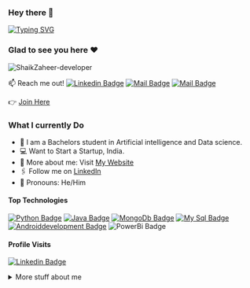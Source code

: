 ### Hey there :wave:
[![Typing SVG](https://readme-typing-svg.herokuapp.com?color=%2336BCF7&lines=This+is+Shaik+Zaheer)](https://git.io/typing-svg)
### Glad to see you here :heart:
<p align="left"> <img src="https://komarev.com/ghpvc/?username=ShaikZaheer-developer&label=Views&color=blue&style=plastic" alt="ShaikZaheer-developer" /> </p>

:mailbox: Reach me out!
 [![Linkedin Badge](https://img.shields.io/badge/-Zaheer-0e76a8?style=flat&labelColor=0e76a8&logo=linkedin&logoColor=white)](https://www.linkedin.com/in/shaik-zaheer-220aab211) [![Mail Badge](https://img.shields.io/badge/-@Shaikzaheer-e84393?style=flat&labelColor=e84393&logo=instagram&logoColor=white)](https://instagram.com/zaheerpersonal_) [![Mail Badge](https://img.shields.io/badge/-Zaheer-c0392b?style=flat&labelColor=c0392b&logo=gmail&logoColor=white)](mailto:zaheershaik97042@gmail.com)

👉 [Join Here](https://www.linkedin.com/in/shaik-zaheer-220aab211)


<!-- TODO: Add last video link -->

### What I currently Do

- 🏢 I am a Bachelors student in Artificial intelligence and Data science.
- 💻 Want to Start a Startup, India.
- 🙋‍ More about me: Visit [My Website](https://shaikzaheer.netlify.app/) 
- 🖇 Follow me on [LinkedIn](https://www.linkedin.com/in/shaik-zaheer-220aab211) 
- 👯 Pronouns: He/Him


#### Top Technologies

<!-- TODO: Make technologies links takes you to repositories -->

[![Python Badge](https://img.shields.io/badge/-Python-61DBFB?style=for-the-badge&labelColor=black&logo=python&logoColor=61DBFB)](#) [![Java Badge](https://img.shields.io/badge/-Java-F0DB4F?style=for-the-badge&labelColor=black&logo=javascript&logoColor=F0DB4F)](#) [![MongoDb Badge](https://img.shields.io/badge/-MongoDb-007acc?style=for-the-badge&labelColor=black&logo=MongoDb&logoColor=007acc)](#) [![My Sql Badge](https://img.shields.io/badge/-MySql-3C873A?style=for-the-badge&labelColor=black&logo=MySql&logoColor=3C873A)](#) [![Androiddevelopment Badge](https://img.shields.io/badge/-Android-e535ab?style=for-the-badge&labelColor=black&logo=Android&logoColor=e535ab)](#)  ![PowerBi Badge](https://img.shields.io/badge/-PowerBi-dafafe?style=for-the-badge&labelColor=black&logo=PowerBi&logoColor=8deaf5)


#### Profile Visits 

[![Linkedin Badge](https://img.shields.io/badge/-Zaheer-0e76a8?style=flat&labelColor=0e76a8&logo=linkedin&logoColor=white)](https://www.linkedin.com/in/shaik-zaheer-220aab211)

<details>
<summary>
  More stuff about me
</summary>

<br >

I love coding and I strongly believe that technology can greatly help in solving day to day problems, thereby creates a significant impact in transforming the lives of the people. I am interested in working on challenging and real-time projects.

During free times, I like working on personal projects providing creative solutions to day to day problems. Recently, I worked on Face Recognition projects and I finished it. And also I have some project ideas which includes new technologies like cloud computing , Artificial intelligence , Machine learning and deep learning.!

### :fire: My Stats :

[![GitHub Streak](http://github-readme-streak-stats.herokuapp.com?user=ShaikZaheer-developer&theme=dark&background=000000)](https://git.io/streak-stats)


<!--END_SECTION:waka-->

